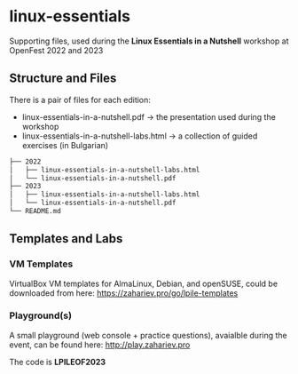 # linux-essentials
Supporting files, used during the **Linux Essentials in a Nutshell** workshop at OpenFest 2022 and 2023

## Structure and Files 

There is a pair of files for each edition:
 - linux-essentials-in-a-nutshell.pdf -> the presentation used during the workshop
 - linux-essentials-in-a-nutshell-labs.html -> a collection of guided exercises (in Bulgarian)

```bash
├── 2022
│   ├── linux-essentials-in-a-nutshell-labs.html
│   └── linux-essentials-in-a-nutshell.pdf
├── 2023
│   ├── linux-essentials-in-a-nutshell-labs.html
│   └── linux-essentials-in-a-nutshell.pdf
└── README.md
```

## Templates and Labs

### VM Templates

VirtualBox VM templates for AlmaLinux, Debian, and openSUSE, could be downloaded from here: <https://zahariev.pro/go/lpile-templates>

### Playground(s)

A small playground (web console + practice questions), avaialble during the event, can be found here: <http://play.zahariev.pro>

The code is **LPILEOF2023**
